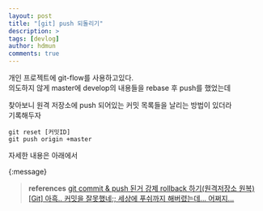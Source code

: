 ```yaml
---
layout: post
title: "[git] push 되돌리기"
description: >
tags: [devlog]
author: hdmun
comments: true
---
```


개인 프로젝트에 git-flow를 사용하고있다.  
의도하지 않게 master에 develop의 내용들을 rebase 후 push를 했었는데  

찾아보니 원격 저장소에 push 되어있는 커밋 목록들을 날리는 방법이 있더라  
기록해두자  

~~~batch
git reset [커밋ID]
git push origin +master
~~~

자세한 내용은 아래에서  

{:message}
  > **references**
  [git commit & push 된거 강제 rollback 하기(원격저장소 원복)](http://papababo.tistory.com/213)
  [[Git] 아흑.. 커밋을 잘못했네;; 세상에 푸쉬까지 해버렸는데… 어쩌지… ](http://whiteship.me/?p=13516)
